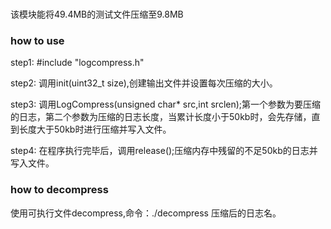  
 ###
 该模块能将49.4MB的测试文件压缩至9.8MB
 ### how to use

step1: #include "logcompress.h"

step2: 调用init(uint32_t size),创建输出文件并设置每次压缩的大小。

step3: 调用LogCompress(unsigned char* src,int srclen);第一个参数为要压缩的日志，第二个参数为压缩的日志长度，当累计长度小于50kb时，会先存储，直到长度大于50kb时进行压缩并写入文件。

step4: 在程序执行完毕后，调用release();压缩内存中残留的不足50kb的日志并写入文件。

### how to decompress
使用可执行文件decompress,命令：./decompress 压缩后的日志名。

